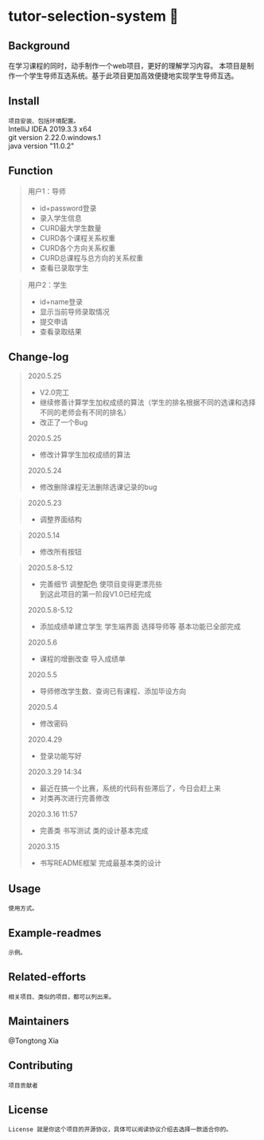 # tutor-selection-system :raising_hand:

## Background
在学习课程的同时，动手制作一个web项目，更好的理解学习内容。
本项目是制作一个学生导师互选系统。基于此项目更加高效便捷地实现学生导师互选。

## Install
```项目安装、包括环境配置。```<br>
IntelliJ IDEA 2019.3.3 x64<br>
git version 2.22.0.windows.1<br>
java version "11.0.2"

## Function
>用户1：导师
>* id+password登录
>* 录入学生信息
>* CURD最大学生数量
>* CURD各个课程关系权重
>* CURD各个方向关系权重
>* CURD总课程与总方向的关系权重
>* 查看已录取学生

>用户2：学生
>* id+name登录
>* 显示当前导师录取情况
>* 提交申请
>* 查看录取结果

## Change-log
>2020.5.25
>* V2.0完工
>* 继续修善计算学生加权成绩的算法（学生的排名根据不同的选课和选择不同的老师会有不同的排名）
>* 改正了一个Bug
>
>2020.5.25
>* 修改计算学生加权成绩的算法
>
>2020.5.24
>* 修改删除课程无法删除选课记录的bug

>2020.5.23
>* 调整界面结构

>2020.5.14
>* 修改所有按钮

>2020.5.8-5.12
>* 完善细节 调整配色 使项目变得更漂亮些<br>
>到这此项目的第一阶段V1.0已经完成
>
>2020.5.8-5.12
>* 添加成绩单建立学生 学生端界面 选择导师等 基本功能已全部完成
>
>2020.5.6
>* 课程的增删改查 导入成绩单
>
>2020.5.5
>* 导师修改学生数、查询已有课程、添加毕设方向
>
>2020.5.4
>* 修改密码
>
>2020.4.29 
>* 登录功能写好
>
>2020.3.29 14:34
>* 最近在搞一个比赛，系统的代码有些滞后了，今日会赶上来
>* 对类再次进行完善修改
>
>2020.3.16 11:57
>* 完善类 书写测试 类的设计基本完成<br>
>
>2020.3.15
>* 书写README框架 完成最基本类的设计
>



## Usage
```使用方式。```

## Example-readmes
```示例。```

## Related-efforts
```相关项目、类似的项目，都可以列出来。```

## Maintainers
@Tongtong Xia
## Contributing
```项目贡献者```

## License
```License 就是你这个项目的开源协议，具体可以阅读协议介绍去选择一款适合你的。```